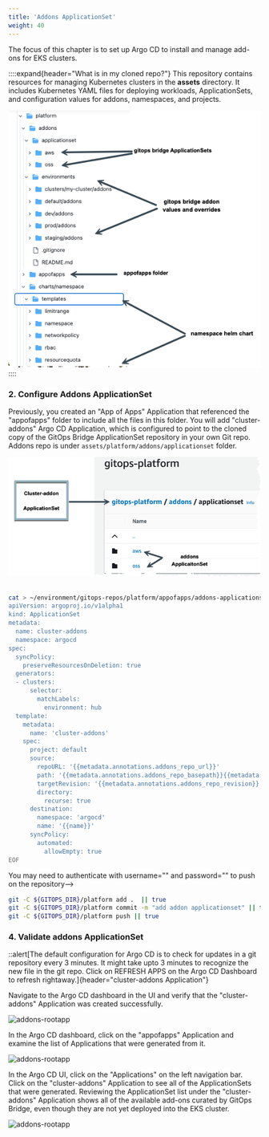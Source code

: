 ```yaml
---
title: 'Addons ApplicationSet'
weight: 40
---
```


The focus of this chapter is to set up Argo CD to install and manage add-ons for EKS clusters.

<!--Satish-->
<!--### 1. Clone repository-->

<!--Make a clone of your GitHub repository locally so that you can add applicationset files to it. Instead of cloning the entire repo, checkout only `assets` folder to keep things simple using sparse-checkout. (Note, this also checkouts files not tied to a directory)-->


<!--```bash-->
<!--cd ~/environment-->
<!--git clone --no-checkout https://${GITHUB_USER}:${GITHUB_TOKEN}@github.com/${GITHUB_LOGIN}/eks-blueprints-for-terraform-workshop.git wgit-->
<!--cd wgit-->
<!--git sparse-checkout init --cone-->
<!--git sparse-checkout set assets-->
<!--git checkout-->
<!--```-->

::::expand{header="What is in my cloned repo?"}
This repository contains resources for managing Kubernetes clusters in the **assets** directory. It includes Kubernetes YAML files for deploying workloads, ApplicationSets, and configuration values for addons, namespaces, and projects.

![Kubernetes Addons](/static/images/platform-github-folders.png)
::::

### 2. Configure Addons ApplicationSet

Previously, you created an "App of Apps" Application that referenced the "appofapps" folder to include all the files in this folder. You will add "cluster-addons" Argo CD Application, which is configured to point to the cloned copy of the GitOps Bridge ApplicationSet repository in your own Git repo. Addons repo is under `assets/platform/addons/applicationset` folder.

![cluster-addons](/static/images/cluster-addons.png)


```bash

cat > ~/environment/gitops-repos/platform/appofapps/addons-applicationset.yaml << 'EOF'
apiVersion: argoproj.io/v1alpha1
kind: ApplicationSet
metadata:
  name: cluster-addons
  namespace: argocd
spec:
  syncPolicy:
    preserveResourcesOnDeletion: true
  generators:
  - clusters:
      selector:
        matchLabels:
          environment: hub
  template:
    metadata:
      name: 'cluster-addons'
    spec:
      project: default
      source:
        repoURL: '{{metadata.annotations.addons_repo_url}}'
        path: '{{metadata.annotations.addons_repo_basepath}}{{metadata.annotations.addons_repo_path}}'
        targetRevision: '{{metadata.annotations.addons_repo_revision}}'
        directory:
          recurse: true
      destination:
        namespace: 'argocd'
        name: '{{name}}'
      syncPolicy:
        automated:
          allowEmpty: true
EOF
```

<!--### 3. Commit addons ApplicationSet to Git-->

<!-- When pushing to from a remote git repository, if you haven't authenticated before, it will prompt you for your credentials.-->

<!--```bash-->
<!--cd ~/environment/wgit-->
<!--git add .-->
<!--git commit -m "add addons applicationset"-->
<!--git push-->
<!--```-->

<!--> You may need to authenticate with username="<your github login>" and password="<github token>" to push on the repository-->

```bash
git -C ${GITOPS_DIR}/platform add .  || true
git -C ${GITOPS_DIR}/platform commit -m "add addon applicationset" || true
git -C ${GITOPS_DIR}/platform push || true
```

### 4. Validate addons ApplicationSet

::alert[The default configuration for Argo CD is to check for updates in a git repository every 3 minutes. It might take upto 3 minutes to recognize the new file in the git repo. Click on REFRESH APPS on the Argo CD Dashboard to refresh rightaway.]{header="cluster-addons Application"}

Navigate to the Argo CD dashboard in the UI and verify that the "cluster-addons" Application was created successfully.

![addons-rootapp](/static/images/addons-rootapp.png)

In the Argo CD dashboard, click on the "appofapps" Application and examine the list of Applications that were generated from it.

![addons-rootapp](/static/images/cluster-addon-creation-flow.png)

In the Argo CD UI, click on the "Applications" on the left navigation bar. Click on the "cluster-addons" Application to see all of the ApplicationSets that were generated. Reviewing the ApplicationSet list under the "cluster-addons" Application shows all of the available add-ons curated by GitOps Bridge, even though they are not yet deployed into the EKS cluster.

![addons-rootapp](/static/images/cluster-addons-applicationset.png)





